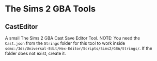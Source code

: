 # The Sims 2 GBA Tools

## CastEditor
A small The Sims 2 GBA Cast Save Editor Tool. NOTE: You need the `Cast.json` from the `Strings` folder for this tool to work inside `sdmc:/3ds/Universal-Edit/Hex-Editor/Scripts/Sims2/GBA/Strings/`. If the folder does not exist, create it.